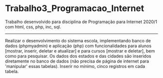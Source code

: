 # Trabalho3_Programacao_Internet
Trabalho desenvolvido para disciplina de Programação para Internet 2020/1 com html, css, php, inc, sql.

____________________________________________________________________________________________________________

Realizar o desenvolvimento do sistema escola, implementando banco de dados (phpmyadmin) e aplicação (php) com funcionalidades para alunos [mostrar, inserir, deletar e atualizar] e para cursos [mostrar e deletar], bem como para pesquisar. Os dados dos estados e das cidades são inseridos diretamente no banco de dados (não precisa de página de internet para 'manipular' essas tabelas). Inserir no mínimo, cinco registros em cada tabela.
